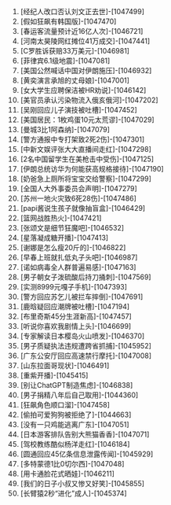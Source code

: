 
1. [经纪人改口否认刘文正去世]-[1047499]
1. [假如狂飙有韩国版]-[1047470]
1. [春运客流量预计近16亿人次]-[1046721]
1. [河南太昊陵网红摊位41万成交]-[1047441]
1. [C罗胜诉获赔33万美元]-[1046981]
1. [菲律宾6.1级地震]-[1047081]
1. [美国公然喊话中国对伊朗施压]-[1046932]
1. [黄奕演言承旭的丈母娘]-[1047001]
1. [女大学生应聘保洁被HR劝说]-[1046142]
1. [美官员承认污染物流入俄亥俄河]-[1047202]
1. [吴刚回应儿子演技被吐槽]-[1047452]
1. [美国居民：1枚鸡蛋10元太荒谬]-[1047029]
1. [曼城3比1阿森纳]-[1047079]
1. [警方通报中专打架致2死2伤]-[1047301]
1. [中新文娱评张大大直播间走红]-[1047298]
1. [2名中国留学生在美枪击中受伤]-[1047125]
1. [伊朗总统访华为何能获高规格接待]-[1047190]
1. [奶爸急上厕所将宝宝交给警察]-[1047299]
1. [全国人大外事委员会声明]-[1047279]
1. [苏州一地火灾致6死28伤]-[1047486]
1. [papi酱说生孩子就像抽盲盒]-[1046429]
1. [篮网战胜热火]-[1047421]
1. [张颂文是细节狂魔吧]-[1046532]
1. [星落凝成糖开播]-[1047413]
1. [谢娜是怎么瘦20斤的]-[1046822]
1. [早春上班就扎低丸子头吧]-[1046987]
1. [诺如病毒全人群普遍易感]-[1047163]
1. [男子朝女子泼硫酸后持刀捅刺]-[1047569]
1. [实测8999元嘎子手机]-[1047393]
1. [警方回应苏乞儿被拦车摔倒]-[1047691]
1. [鹿晗疑回应潮牌被吐槽]-[1047194]
1. [布里奇斯45分生涯新高]-[1047457]
1. [听说你喜欢我剧情上头]-[1046699]
1. [专家解读日本樱岛火山喷发]-[1046370]
1. [男子质疑执法违规遭跨省抓捕]-[1045952]
1. [广东公安厅回应高速禁行摩托]-[1047008]
1. [山东拉面哥现状]-[1046491]
1. [重紫开播]-[1045415]
1. [别让ChatGPT制造焦虑]-[1046838]
1. [男子捐精八年后自己取用]-[1044360]
1. [狂飙角色顺口溜]-[1047458]
1. [偷拍可爱狗狗被拒绝了]-[1044663]
1. [没有一只鸡能逃离广东]-[1047051]
1. [日本游客排队告别大熊猫香香]-[1047071]
1. [驾校教练酷似杨洋走红]-[1046184]
1. [圆通回应45亿条信息泄露传闻]-[1045929]
1. [多特蒙德1比0切尔西]-[1047048]
1. [用卡通脸花式晒娃]-[1046211]
1. [我们的日子小叔又惨又好笑]-[1045855]
1. [长臂猿2秒“进化”成人]-[1045374]